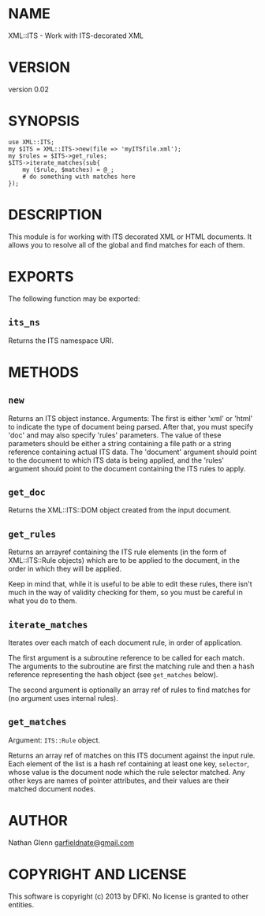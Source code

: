 # NAME

XML::ITS - Work with ITS-decorated XML

# VERSION

version 0.02

# SYNOPSIS

    use XML::ITS;
    my $ITS = XML::ITS->new(file => 'myITSfile.xml');
    my $rules = $ITS->get_rules;
    $ITS->iterate_matches(sub{
        my ($rule, $matches) = @_;
        # do something with matches here
    });

# DESCRIPTION

This module is for working with ITS decorated XML or HTML documents.
It allows you to resolve all of the global and find matches for each
of them.

# EXPORTS

The following function may be exported:

## `its_ns`

Returns the ITS namespace URI.

# METHODS

## `new`

Returns an ITS object instance.
Arguments: The first is either 'xml' or 'html' to indicate the type of
document being parsed. After that, you must specify 'doc' and
may also specify 'rules' parameters. The value of these parameters
should be either a string containing a file path or a string reference
containing actual ITS data. The 'document' argument should point to the
document to which ITS data is being applied, and the 'rules' argument
should point to the document containing the ITS rules to apply.

## `get_doc`

Returns the XML::ITS::DOM object created from the input
document.

## `get_rules`

Returns an arrayref containing the ITS rule elements
(in the form of XML::ITS::Rule objects) which are to be
applied to the document, in the order in which they will
be applied.

Keep in mind that, while it is useful to be able to edit these
rules, there isn't much in the way of validity checking
for them, so you must be careful in what you do to them.

## `iterate_matches`

Iterates over each match of each document rule, in order of
application.

The first argument is a subroutine reference to be called for each
match. The arguments to the subroutine are first the matching rule and
then a hash reference representing the hash object (see `get_matches`
below).

The second argument is optionally an array ref of rules to find matches
for (no argument uses internal rules).

## `get_matches`

Argument: `ITS::Rule` object.

Returns an array ref of matches on this ITS document against the input
rule. Each element of the list is a hash ref containing at least one
key, `selector`, whose value is the document node which the rule
selector matched.
Any other keys are names of pointer attributes, and their values are
their matched document nodes.

# AUTHOR

Nathan Glenn <garfieldnate@gmail.com>

# COPYRIGHT AND LICENSE

This software is copyright (c) 2013 by DFKI.  No
license is granted to other entities.
